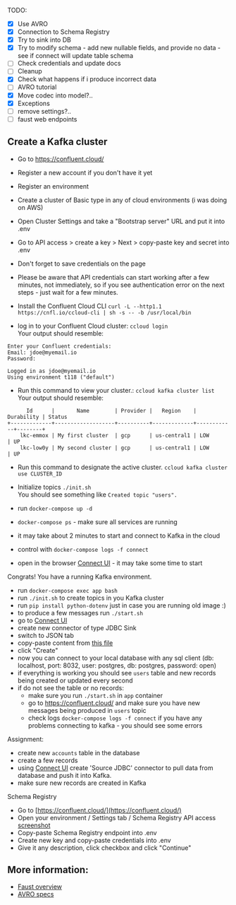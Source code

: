 TODO:
- [x] Use AVRO
- [x] Connection to Schema Registry
- [x] Try to sink into DB
- [x] Try to modify schema - add new nullable fields, and provide no data - see if connect will update table schema
- [ ] Check credentials and update docs
- [ ] Cleanup
- [x] Check what happens if i produce incorrect data
- [ ] AVRO tutorial
- [x] Move codec into model?..
- [x] Exceptions
- [ ] remove settings?.. 
- [ ] faust web endpoints

## Create a Kafka cluster
- Go to https://confluent.cloud/
- Register a new account if you don't have it yet
- Register an environment
- Create a cluster of Basic type in any of cloud environments (i was doing on AWS)
- Open Cluster Settings and take a "Bootstrap server" URL and put it into .env
- Go to API access > create a key > Next > copy-paste key and secret into .env 
- Don't forget to save credentials on the page
- Please be aware that API credentials can start working after a few minutes, not immediately, so if you see authentication error on the next steps - just wait for a few minutes.

- Install the Confluent Cloud CLI
    `curl -L --http1.1 https://cnfl.io/ccloud-cli | sh -s -- -b /usr/local/bin`
- log in to your Confluent Cloud cluster: `ccloud login`  
Your output should resemble:
```
Enter your Confluent credentials:
Email: jdoe@myemail.io
Password:

Logged in as jdoe@myemail.io
Using environment t118 ("default")
```
- Run this command to view your cluster.: `ccloud kafka cluster list`  
Your output should resemble:
```
      Id      |       Name        | Provider |   Region    | Durability | Status
+-------------+-------------------+----------+-------------+------------+--------+
    lkc-emmox | My first cluster  | gcp      | us-central1 | LOW        | UP
    lkc-low0y | My second cluster | gcp      | us-central1 | LOW        | UP
```
- Run this command to designate the active cluster.
`ccloud kafka cluster use CLUSTER_ID`  

- Initialize topics `./init.sh`   
You should see something like `Created topic "users".`


- run `docker-compose up -d`  
- `docker-compose ps` - make sure all services are running
- it may take about 2 minutes to start and connect to Kafka in the cloud  
- control with `docker-compose logs -f connect`
- open in the browser [Connect UI](http://localhost:8007) - it may take some time to start

Congrats! You have a running Kafka environment. 

- run `docker-compose exec app bash`
- run `./init.sh` to create topics in you Kafka cluster
- run `pip install python-dotenv` just in case you are running old image :)
- to produce a few messages run `./start.sh`
- go to [Connect UI](http://localhost:8007)
- create new connector of type JDBC Sink
- switch to JSON tab
- copy-paste content from [this file](./connector_PGS_config.json)
- click "Create"
- now you can connect to your local database with any sql client (db: localhost, port: 8032, user: postgres, db: postgres, password: open)
- if everything is working you should see `users` table and new records being created or updated every second
- if do not see the table or no records:
    - make sure you run `./start.sh` in `app` container
    - go to https://confluent.cloud/ and make sure you have new messages being produced in `users` topic
    - check logs `docker-compose logs -f connect` if you have any problems connecting to kafka - you should see some errors 

Assignment:
- create new `accounts` table in the database
- create a few records
- using [Connect UI](http://localhost:8007) create 'Source JDBC' connector to pull data from database and push it into Kafka.
- make sure new records are created in Kafka


Schema Registry
- Go to [https://confluent.cloud/](https://confluent.cloud/)
- Open your environment / Settings tab / Schema Registry API access [screenshot](http://joxi.ru/DmB4Dv7i4dVRjA)
- Copy-paste Schema Registry endpoint into .env
- Create new key and copy-paste credentials into .env
- Give it any description, click checkbox and click "Continue"


## More information:
- [Faust overview](https://www.youtube.com/watch?v=Ik1PBbCWcTc)
- [AVRO specs](http://avro.apache.org/docs/current/spec.html)
